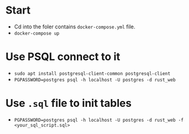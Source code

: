 # Start

- Cd into the foler contains `docker-compose.yml` file.
- `docker-compose up`

# Use PSQL connect to it

- `sudo apt install postgresql-client-common postgresql-client`
- `PGPASSWORD=postgres psql -h localhost -U postgres -d rust_web`

# Use `.sql` file to init tables

- `PGPASSWORD=postgres psql -h localhost -U postgres -d rust_web -f <your_sql_script.sql>`
